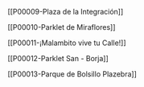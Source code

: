 [[P00009-Plaza de la Integración]]

[[P00010-Parklet de Miraflores]]

[[P00011-¡Malambito vive tu Calle!]]

[[P00012-Parklet San - Borja]]

[[P00013-Parque de Bolsillo Plazebra]] 